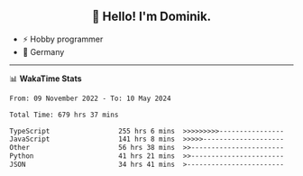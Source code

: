<h2 align="center">👋 Hello! I'm Dominik.</h2>

- ⚡ Hobby programmer
- 📍 Germany

---
📊 **WakaTime Stats**
<!--START_SECTION:waka-->

```txt
From: 09 November 2022 - To: 10 May 2024

Total Time: 679 hrs 37 mins

TypeScript                 255 hrs 6 mins  >>>>>>>>>----------------   37.54 %
JavaScript                 141 hrs 8 mins  >>>>>--------------------   20.77 %
Other                      56 hrs 38 mins  >>-----------------------   08.33 %
Python                     41 hrs 21 mins  >>-----------------------   06.08 %
JSON                       34 hrs 41 mins  >------------------------   05.10 %
```

<!--END_SECTION:waka-->
